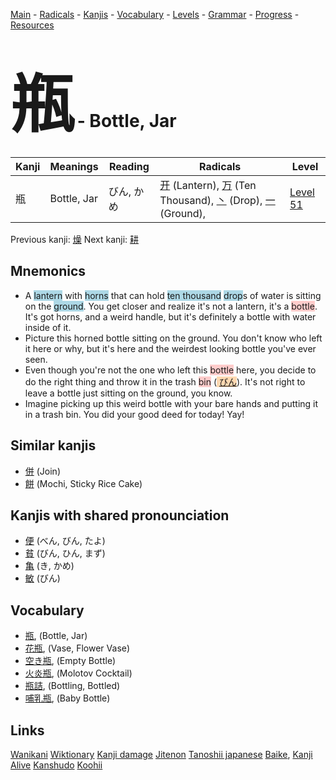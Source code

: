 <style> bigfont {font-size: 100px}</style>
[Main](../README.md) -
[Radicals](../radicals.md) -
[Kanjis](../kanjis.md) -
[Vocabulary](../vocabulary.md) -
[Levels](../levels.md) -
[Grammar](../grammar.md) - 
[Progress](../progress.md) -
[Resources](../resources.md)
# <bigfont> 瓶</bigfont> - Bottle, Jar 

| Kanji | Meanings | Reading | Radicals | Level |
| --- | --- | --- | --- | --- |
| 瓶 | Bottle, Jar | びん, かめ | [开](../radicals/开.md) (Lantern), [万](../radicals/万.md) (Ten Thousand), [丶](../radicals/丶.md) (Drop), [一](../radicals/一.md) (Ground),  | [Level 51](../levels/wk_level51.md) |

Previous kanji: [燥](燥.md) Next kanji: [耕](耕.md) 

## Mnemonics
 * A <span style="background-color:#ADD8E6"> lantern</span> with <span style="background-color:#ADD8E6"> horns</span> that can hold <span style="background-color:#ADD8E6"> ten thousand</span> <span style="background-color:#ADD8E6"> drop</span>s of water is sitting on the <span style="background-color:#ADD8E6"> ground</span>. You get closer and realize it's not a lantern, it's a <span style="background-color:#ffcccb"> bottle</span>. It's got horns, and a weird handle, but it's definitely a bottle with water inside of it.
* Picture this horned bottle sitting on the ground. You don't know who left it here or why, but it's here and the weirdest looking bottle you've ever seen.
* Even though you're not the one who left this <span style="background-color:#ffcccb"> bottle</span> here, you decide to do the right thing and throw it in the trash <span style="background-color:#ffcccb"> bin</span> (<span style="background-color:#fed8b1"> [びん](https://jisho.org/search/びん)</span>). It's not right to leave a bottle just sitting on the ground, you know.
* Imagine picking up this weird bottle with your bare hands and putting it in a trash bin. You did your good deed for today! Yay!


## Similar kanjis
 * [併](併.md) (Join)
* [餅](餅.md) (Mochi, Sticky Rice Cake)



## Kanjis with shared pronounciation
 * [便](便.md) (べん, びん, たよ)
* [貧](貧.md) (びん, ひん, まず)
* [亀](亀.md) (き, かめ)
* [敏](敏.md) (びん)



## Vocabulary
 * [瓶](../vocabulary/瓶.md), (Bottle, Jar)
* [花瓶](../vocabulary/瓶.md), (Vase, Flower Vase)
* [空き瓶](../vocabulary/瓶.md), (Empty Bottle)
* [火炎瓶](../vocabulary/瓶.md), (Molotov Cocktail)
* [瓶詰](../vocabulary/瓶.md), (Bottling, Bottled)
* [哺乳瓶](../vocabulary/瓶.md), (Baby Bottle)




## Links 


[Wanikani](https://www.wanikani.com/kanji/瓶)
[Wiktionary](https://en.wiktionary.org/wiki/瓶)
[Kanji damage](http://www.kanjidamage.com/kanji/search?utf8=✓&q=瓶)
[Jitenon](https://jitenon.com/kanji/瓶)
[Tanoshii japanese](https://www.tanoshiijapanese.com/dictionary/kanji.cfm?k=瓶)
[Baike](https://baike.baidu.com/item/瓶),
[Kanji Alive](https://app.kanjialive.com/瓶)
[Kanshudo](https://www.kanshudo.com/searchmn?q=瓶)
[Koohii](https://kanji.koohii.com/study/kanji/瓶)

